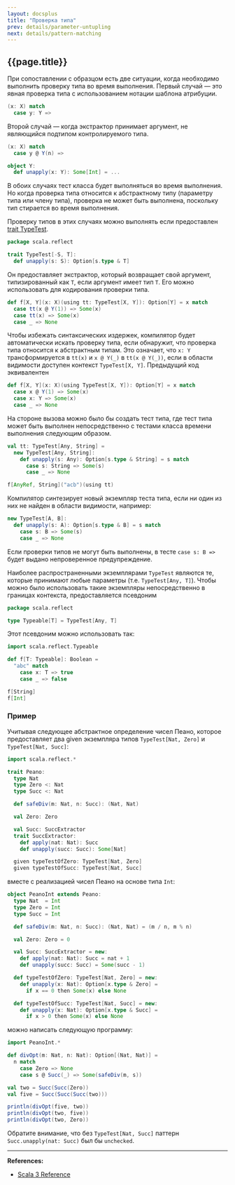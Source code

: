 ```yaml
---
layout: docsplus
title: "Проверка типа"
prev: details/parameter-untupling
next: details/pattern-matching
---
```


## {{page.title}}

При сопоставлении с образцом есть две ситуации, когда необходимо выполнить проверку типа во время выполнения. 
Первый случай — это явная проверка типа с использованием нотации шаблона атрибуции.

```scala
(x: X) match
  case y: Y =>
```

Второй случай — когда экстрактор принимает аргумент, не являющийся подтипом контролируемого типа.

```scala
(x: X) match
  case y @ Y(n) =>

object Y:
  def unapply(x: Y): Some[Int] = ...
```

В обоих случаях тест класса будет выполняться во время выполнения. 
Но когда проверка типа относится к абстрактному типу (параметру типа или члену типа), 
проверка не может быть выполнена, поскольку тип стирается во время выполнения.

Проверку типов в этих случаях можно выполнять если предоставлен [trait TypeTest](https://scala-lang.org/api/3.x/scala/reflect/TypeTest.html).

```scala
package scala.reflect

trait TypeTest[-S, T]:
  def unapply(s: S): Option[s.type & T]
```

Он предоставляет экстрактор, который возвращает свой аргумент, типизированный как `T`, если аргумент имеет тип `T`. 
Его можно использовать для кодирования проверки типа.

```scala
def f[X, Y](x: X)(using tt: TypeTest[X, Y]): Option[Y] = x match
  case tt(x @ Y(1)) => Some(x)
  case tt(x) => Some(x)
  case _ => None
```

Чтобы избежать синтаксических издержек, компилятор будет автоматически искать проверку типа, 
если обнаружит, что проверка типа относится к абстрактным типам. 
Это означает, что `x: Y` трансформируется в `tt(x)` и `x @ Y(_)` в `tt(x @ Y(_))`, 
если в области видимости доступен контекст `TypeTest[X, Y]`. 
Предыдущий код эквивалентен

```scala
def f[X, Y](x: X)(using TypeTest[X, Y]): Option[Y] = x match
  case x @ Y(1) => Some(x)
  case x: Y => Some(x)
  case _ => None
```

На стороне вызова можно было бы создать тест типа, 
где тест типа может быть выполнен непосредственно с тестами класса времени выполнения следующим образом.

```scala
val tt: TypeTest[Any, String] =
  new TypeTest[Any, String]:
    def unapply(s: Any): Option[s.type & String] = s match
      case s: String => Some(s)
      case _ => None

f[AnyRef, String]("acb")(using tt)
```

Компилятор синтезирует новый экземпляр теста типа, если ни один из них не найден в области видимости, например:

```scala
new TypeTest[A, B]:
  def unapply(s: A): Option[s.type & B] = s match
    case s: B => Some(s)
    case _ => None
```

Если проверки типов не могут быть выполнены, в тесте `case s: B =>` будет выдано непроверенное предупреждение.

Наиболее распространенными экземплярами `TypeTest` являются те, 
которые принимают любые параметры (т.е. `TypeTest[Any, T]`). 
Чтобы можно было использовать такие экземпляры непосредственно в границах контекста, предоставляется псевдоним

```scala
package scala.reflect

type Typeable[T] = TypeTest[Any, T]
```

Этот псевдоним можно использовать так:

```scala mdoc
import scala.reflect.Typeable

def f[T: Typeable]: Boolean =
  "abc" match
    case x: T => true
    case _ => false

f[String]
f[Int]
```

### Пример

Учитывая следующее абстрактное определение чисел Пеано, 
которое предоставляет два given экземпляра типов `TypeTest[Nat, Zero]` и `TypeTest[Nat, Succ]`:

```scala mdoc:reset:silent
import scala.reflect.*

trait Peano:
  type Nat
  type Zero <: Nat
  type Succ <: Nat

  def safeDiv(m: Nat, n: Succ): (Nat, Nat)

  val Zero: Zero

  val Succ: SuccExtractor
  trait SuccExtractor:
    def apply(nat: Nat): Succ
    def unapply(succ: Succ): Some[Nat]

  given typeTestOfZero: TypeTest[Nat, Zero]
  given typeTestOfSucc: TypeTest[Nat, Succ]
```

вместе с реализацией чисел Пеано на основе типа `Int`:

```scala mdoc:silent
object PeanoInt extends Peano:
  type Nat  = Int
  type Zero = Int
  type Succ = Int

  def safeDiv(m: Nat, n: Succ): (Nat, Nat) = (m / n, m % n)

  val Zero: Zero = 0

  val Succ: SuccExtractor = new:
    def apply(nat: Nat): Succ = nat + 1
    def unapply(succ: Succ) = Some(succ - 1)

  def typeTestOfZero: TypeTest[Nat, Zero] = new:
    def unapply(x: Nat): Option[x.type & Zero] =
      if x == 0 then Some(x) else None

  def typeTestOfSucc: TypeTest[Nat, Succ] = new:
    def unapply(x: Nat): Option[x.type & Succ] =
      if x > 0 then Some(x) else None
```

можно написать следующую программу:

```scala mdoc
import PeanoInt.*

def divOpt(m: Nat, n: Nat): Option[(Nat, Nat)] =
  n match
    case Zero => None
    case s @ Succ(_) => Some(safeDiv(m, s))

val two = Succ(Succ(Zero))
val five = Succ(Succ(Succ(two)))

println(divOpt(five, two))
println(divOpt(two, five))
println(divOpt(two, Zero))
```

Обратите внимание, что без `TypeTest[Nat, Succ]` паттерн `Succ.unapply(nat: Succ)` был бы `unchecked`.


---

**References:**
- [Scala 3 Reference](https://docs.scala-lang.org/scala3/reference/other-new-features/type-test.html)
